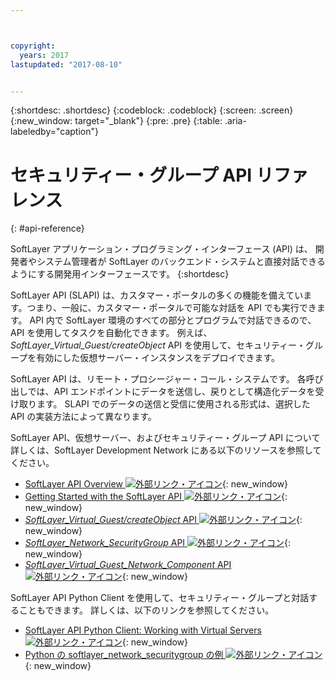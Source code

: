 ```yaml
---



copyright:
  years: 2017
lastupdated: "2017-08-10"


---
```


{:shortdesc: .shortdesc}
{:codeblock: .codeblock}
{:screen: .screen}
{:new_window: target="_blank"}
{:pre: .pre}
{:table: .aria-labeledby="caption"}

# セキュリティー・グループ API リファレンス
{: #api-reference} 

SoftLayer アプリケーション・プログラミング・インターフェース (API) は、
開発者やシステム管理者が SoftLayer のバックエンド・システムと直接対話できるようにする開発用インターフェースです。
{:shortdesc}

SoftLayer API (SLAPI) は、カスタマー・ポータルの多くの機能を備えています。つまり、一般に、カスタマー・ポータルで可能な対話を API でも実行できます。 API 内で SoftLayer 環境のすべての部分とプログラムで対話できるので、API を使用してタスクを自動化できます。 例えば、*SoftLayer_Virtual_Guest/createObject* API を使用して、セキュリティー・グループを有効にした仮想サーバー・インスタンスをデプロイできます。

SoftLayer API は、リモート・プロシージャー・コール・システムです。 各呼び出しでは、API エンドポイントにデータを送信し、戻りとして構造化データを受け取ります。 SLAPI でのデータの送信と受信に使用される形式は、選択した API の実装方法によって異なります。 

SoftLayer API、仮想サーバー、およびセキュリティー・グループ API について詳しくは、SoftLayer Development Network にある以下のリソースを参照してください。
* [SoftLayer API Overview ![外部リンク・アイコン](../../icons/launch-glyph.svg "外部リンク・アイコン")](https://softlayer.github.io/reference/softlayerapi/){: new_window} 
* [Getting Started with the SoftLayer API ![外部リンク・アイコン](../../icons/launch-glyph.svg "外部リンク・アイコン")](http://sldn.softlayer.com/article/getting-started){: new_window}
* [*SoftLayer_Virtual_Guest/createObject* API ![外部リンク・アイコン](../../icons/launch-glyph.svg "外部リンク・アイコン")](http://sldn.softlayer.com/reference/services/SoftLayer_Virtual_Guest/createObject){: new_window}
* [*SoftLayer_Network_SecurityGroup* API ![外部リンク・アイコン](../../icons/launch-glyph.svg "外部リンク・アイコン")](https://sldn.softlayer.com/reference/services/SoftLayer_Network_SecurityGroup){: new_window}
* [*SoftLayer_Virtual_Guest_Network_Component* API ![外部リンク・アイコン](../../icons/launch-glyph.svg "外部リンク・アイコン")](http://sldn.softlayer.com/reference/services/SoftLayer_Virtual_Guest_Network_Component){: new_window}

SoftLayer API Python Client を使用して、セキュリティー・グループと対話することもできます。 詳しくは、以下のリンクを参照してください。
* [SoftLayer API Python Client: Working with Virtual Servers ![外部リンク・アイコン](../../icons/launch-glyph.svg "外部リンク・アイコン")](http://softlayer-python.readthedocs.io/en/latest/cli/vs.html){: new_window}
* [Python の softlayer_network_securitygroup の例 ![外部リンク・アイコン](../../icons/launch-glyph.svg "外部リンク・アイコン")](https://softlayer.github.io/classes/softlayer_network_securitygroup/){: new_window}
